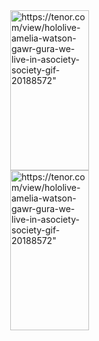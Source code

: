 


<a target="_blank" href="https://tenor.com/view/hololive-amelia-watson-gawr-gura-we-live-in-asociety-society-gif-20188572">
<img style="display: block; margin-left: auto; margin-right: auto; width: 50%;" width="256px" height="256px" src="https://media1.tenor.com/images/5f97e5444646ab76163657c31188f3f1/tenor.gif?itemid=20188572" alt=https://tenor.com/view/hololive-amelia-watson-gawr-gura-we-live-in-asociety-society-gif-20188572">
</a>
<a target="_blank" href="https://tenor.com/view/inugami-korone-hololive-thinking-anime-confused-gif-17902545">
<img style="display: block; margin-left: auto; margin-right: auto; width: 50%;" width="256px" height="256px" src="https://media1.tenor.com/images/7a546555041362b2eb423ef8e029cde7/tenor.gif?itemid=17902545" alt=https://tenor.com/view/hololive-amelia-watson-gawr-gura-we-live-in-asociety-society-gif-20188572">
</a>

